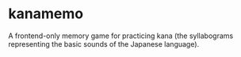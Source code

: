 # kanamemo
A frontend-only memory game for practicing kana (the syllabograms representing the basic sounds of the Japanese language).
